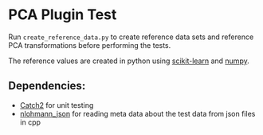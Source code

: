 # PCA Plugin Test
Run `create_reference_data.py` to create reference data sets and reference PCA transformations before performing the tests.

The reference values are created in python using [scikit-learn](https://scikit-learn.org) and [numpy](https://numpy.org/).

## Dependencies:
- [Catch2](https://github.com/catchorg/Catch2) for unit testing
- [nlohmann_json](https://github.com/nlohmann/json) for reading meta data about the test data from json files in cpp